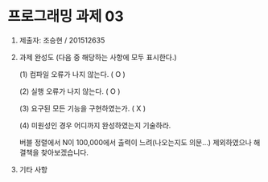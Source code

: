# 프로그래밍 과제 03

1. 제출자: 조승현 / 201512635

2. 과제 완성도 (다음 중 해당하는 사항에 모두 표시한다.)

	(1) 컴파일 오류가 나지 않는다. ( O )

	(2) 실행 오류가 나지 않는다. ( O )

	(3) 요구된 모든 기능을 구현하였는가. ( X )

	(4) 미원성인 경우 어디까지 완성하였는지 기술하라.
	
	버블 정렬에서 N이 100,000에서 출력이 느려(나오는지도 의문...) 제외하였으나 해결책을 찾아보겠습니다.

3. 기타 사항
